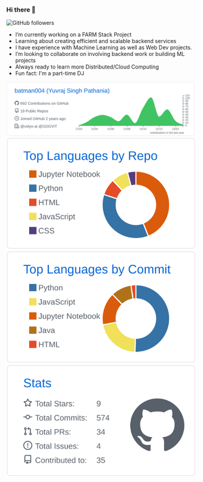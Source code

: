 ### Hi there 👋

![GitHub followers](https://img.shields.io/github/followers/batman004?style=social) 
- I’m currently working on a FARM Stack Project
- Learning about creating efficient and scalable backend services 
- I have experience with Machine Learning as well as Web Dev projects.
- I’m looking to collaborate on involving backend work or building ML projects
- Always ready to learn more Distributed/Cloud Computing
- Fun fact: I'm a part-time DJ 


[![](./profile-summary-card-output/github/0-profile-details.svg)](https://github.com/batman004/github-profile-summary-cards)
[![](./profile-summary-card-output/github/1-repos-per-language.svg)](https://github.com/batman004/github-profile-summary-cards)
[![](./profile-summary-card-output/github/2-most-commit-language.svg)](https://github.com/batman004/github-profile-summary-cards)
[![](./profile-summary-card-output/github/3-stats.svg)](https://github.com/batman004/github-profile-summary-cards)
